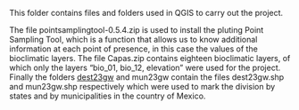 This folder contains files and folders used in QGIS to carry out the project. 

The file pointsamplingtool-0.5.4.zip is used to install the pluting Point Sampling Tool, which is a function that allows us to know additional information at each point of presence, in this case the values of the bioclimatic layers.
The file Capas.zip contains eighteen bioclimatic layers, of which only the layers “bio_01, bio_12, elevation” were used for the project.
Finally the folders [dest23gw](http://geoportal.conabio.gob.mx/metadatos/doc/html/dest23gw.html) and mun23gw contain the files dest23gw.shp and mun23gw.shp respectively which were used to mark the division by states and by municipalities in the country of Mexico. 


